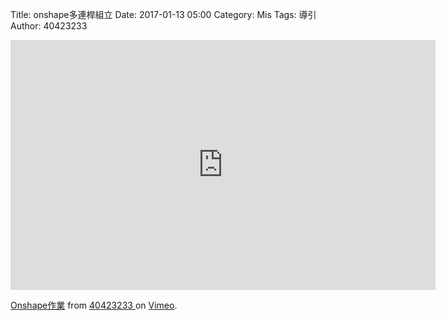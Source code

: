 Title: onshape多連桿組立
Date: 2017-01-13 05:00
Category: Mis
Tags: 導引
Author: 40423233

<iframe src="https://player.vimeo.com/video/199227356" width="680" height="400" frameborder="0" 
webkitallowfullscreen mozallowfullscreen allowfullscreen></iframe>
<p><a href="https://player.vimeo.com/video/199227356">Onshape作業</a> from <a 
href="https://player.vimeo.com/video/199227356">40423233 </a> on <a href="https://vimeo.com">Vimeo</a>.</p>

